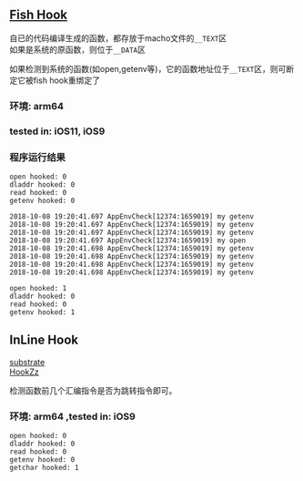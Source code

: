 ## [Fish Hook](https://github.com/facebook/fishhook)

自已的代码编译生成的函数，都存放于macho文件的`__TEXT`区  
如果是系统的原函数，则位于`__DATA`区

如果检测到系统的函数(如open,getenv等)，它的函数地址位于`__TEXT`区，则可断定它被fish hook重绑定了

### 环境: arm64 
### tested in: iOS11, iOS9
### 程序运行结果

```
open hooked: 0
dladdr hooked: 0
read hooked: 0
getenv hooked: 0

2018-10-08 19:20:41.697 AppEnvCheck[12374:1659019] my getenv
2018-10-08 19:20:41.697 AppEnvCheck[12374:1659019] my getenv
2018-10-08 19:20:41.697 AppEnvCheck[12374:1659019] my getenv
2018-10-08 19:20:41.697 AppEnvCheck[12374:1659019] my open
2018-10-08 19:20:41.698 AppEnvCheck[12374:1659019] my getenv
2018-10-08 19:20:41.698 AppEnvCheck[12374:1659019] my getenv
2018-10-08 19:20:41.698 AppEnvCheck[12374:1659019] my getenv
2018-10-08 19:20:41.698 AppEnvCheck[12374:1659019] my getenv

open hooked: 1
dladdr hooked: 0
read hooked: 0
getenv hooked: 1
```

## InLine Hook

[substrate]((https://github.com/coolstar/substitute.git))  
[HookZz](https://github.com/jmpews/HookZz)  

检测函数前几个汇编指令是否为跳转指令即可。 

### 环境: arm64 ,tested in: iOS9

```
open hooked: 0
dladdr hooked: 0
read hooked: 0
getenv hooked: 0
getchar hooked: 1
```



